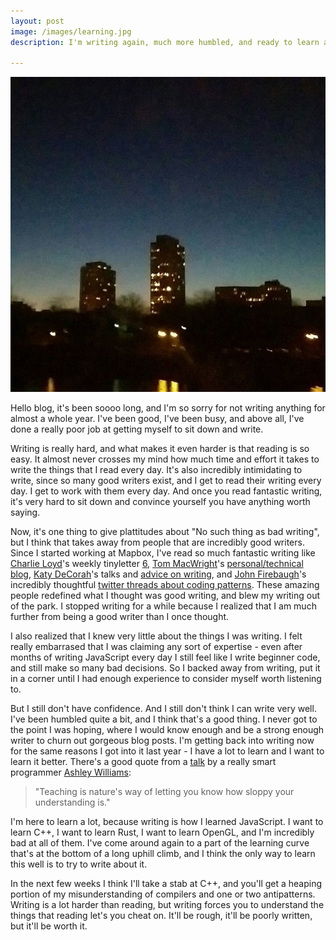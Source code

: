 ```yaml
---
layout: post
image: /images/learning.jpg
description: I'm writing again, much more humbled, and ready to learn a lot in the process.

---
```


![](/images/learning.jpg)

Hello blog, it's been soooo long, and I'm so sorry for not writing anything for almost a whole year. I've been good, I've been busy, and above all, I've done a really poor job at getting myself to sit down and write.

Writing is really hard, and what makes it even harder is that reading is so easy. It almost never crosses my mind how much time and effort it takes to write the things that I read every day. It's also incredibly intimidating to write, since so many good writers exist, and I get to read their writing every day. I get to work with them every day. And once you read fantastic writing, it's very hard to sit down and convince yourself you have anything worth saying.

Now, it's one thing to give plattitudes about "No such thing as bad writing", but I think that takes away from people that are incredibly good writers. Since I started working at Mapbox, I've read so much fantastic writing like [Charlie Loyd](https://twitter.com/vruba)'s weekly tinyletter [6](http://tinyletter.com/vruba/letters/6-74-please-play-accordingly), [Tom MacWright](https://twitter.com/tmcw)'s [personal/technical blog](http://www.macwright.org/2015/12/01/recently.html), [Katy DeCorah](https://twitter.com/katydecorah)'s talks and [advice on writing](http://katydecorah.com/code/writing-for-everyone/), and [John Firebaugh](https://twitter.com/jfire)'s incredibly thoughtful [twitter threads about coding patterns](https://twitter.com/jfire/status/687059335688531968). These amazing people redefined what I thought was good writing, and blew my writing out of the park. I stopped writing for a while because I realized that I am much further from being a good writer than I once thought.

I also realized that I knew very little about the things I was writing. I felt really embarrased that I was claiming any sort of expertise - even after months of writing JavaScript every day I still feel like I write beginner code, and still make so many bad decisions. So I backed away from writing, put it in a corner until I had enough experience to consider myself worth listening to. 

But I still don't have confidence. And I still don't think I can write very well. I've been humbled quite a bit, and I think that's a good thing. I never got to the point I was hoping, where I would know enough and be a strong enough writer to churn out gorgeous blog posts. I'm getting back into writing now for the same reasons I got into it last year - I have a lot to learn and I want to learn it better. There's a good quote from a [talk](https://twitter.com/ag_dubs) by a really smart programmer [Ashley Williams](https://twitter.com/ag_dubs):

> "Teaching is nature's way of letting you know how sloppy your understanding is."

I'm here to learn a lot, because writing is how I learned JavaScript. I want to learn C++, I want to learn Rust, I want to learn OpenGL, and I'm incredibly bad at all of them. I've come around again to a part of the learning curve that's at the bottom of a long uphill climb, and I think the only way to learn this well is to try to write about it.

In the next few weeks I think I'll take a stab at C++, and you'll get a heaping portion of my misunderstanding of compilers and one or two antipatterns. Writing is a lot harder than reading, but writing forces you to understand the things that reading let's you cheat on. It'll be rough, it'll be poorly written, but it'll be worth it.
